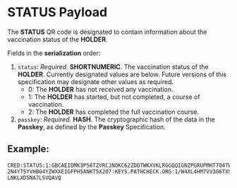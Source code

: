 # **STATUS** Payload

The **STATUS** QR code is designated to contain information about the vaccination status of the **HOLDER**.

Fields in the **serialization** order:
1. `status`: *Required.* **SHORTNUMERIC**. The vaccination status of the **HOLDER**. Currently designated values are below. Future versions of this specification may designate other values as required.
   * 0: The **HOLDER** has not received any vaccination.
   * 1: The **HOLDER** has started, but not completed, a course of vaccination.
   * 2: The **HOLDER** has completed the full vaccination course.
1. `passkey`: *Required.* **HASH**. The cryptographic hash of the data in the **Passkey**, as defined by the **Passkey** Specification.

## Example:

```
CRED:STATUS:1:GBCAEIDMK3P56TZVRCJNOKC62ZDDTWKXVKLRGGQQIGNZPGRUPMHT7O4TW4BCA45HQE45XOSXW6GGG56
2N4YT5YVHBG4YZWXXEIGFPH5ANKT5X2O7:KEYS.PATHCHECK.ORG:1/W4XL4HM7VV3G6TXSALXZNPUVAZD2RZP6Y2Q
LNKLXD5NA7LSVQAVQ
```
